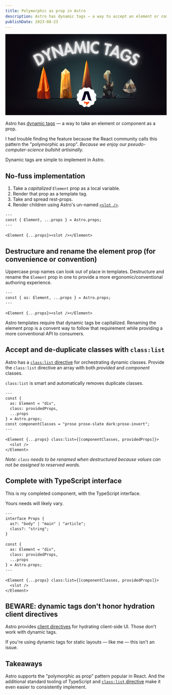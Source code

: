 ```yaml
---
title: Polymorphic as prop in Astro
description: Astro has dynamic tags — a way to accept an element or component as a prop. And they're totally different than React's polymorphic as prop pattern.
publishDate: 2023-08-23
---
```


![Dynamic tags in Astro. The concept is represented series of 5 gems with varying color shape.](./astro-dynamic-tags.png)

Astro has [dynamic tags][] — a way to take an element or component as a prop.

I had trouble finding the feature because the React community calls this pattern the "polymorphic as prop". _Because we enjoy our pseudo-computer-science bullshit artisinally._

Dynamic tags are simple to implement in Astro.

## No-fuss implementation

1. Take a _capitalized_ `Element` prop as a local variable.
1. Render that prop as a template tag.
1. Take and spread rest-props.
1. Render children using Astro's un-named [`<slot />`][].

```astro
---
const { Element, ...props } = Astro.props;
---

<Element {...props}><slot /></Element>
```

## Destructure and rename the element prop (for convenience or convention)

Uppercase prop names can look out of place in templates.
Destructure and rename the `Element` prop in one to provide a more ergonomic/conventional authoring experience.

```astro ins=/as: Element, /
---
const { as: Element, ...props } = Astro.props;
---

<Element {...props}><slot /></Element>
```

Astro templates require that dynamic tags be capitalized. Renaming the element prop is a convent way to follow that requirement while providing a more conventional API to consumers.

## Accept and de-duplicate classes with `class:list`

Astro has a [`class:list` directive][] for orchestrating dynamic classes.
Provide the `class:list` directive an array with both _provided_ and _component_ classes.

`class:list` is smart and automatically removes duplicate classes.

```astro lang="astro" ins={4, 7, 10} ins=/class:list.*}/
---
const {
  as: Element = "div",
  class: providedProps,
  ...props
} = Astro.props;
const componentClasses = "prose prose-slate dark:prose-invert";
---

<Element {...props} class:list={[componentClasses, providedProps]}>
  <slot />
</Element>
```

_Note: `class` needs to be renamed when destructured because values can not be assigned to reserved words._

## Complete with TypeScript interface

This is my completed component, with the TypeScript interface.

Yours needs will likely vary.

```astro ins={2-5}
---
interface Props {
  as?: "body" | "main" | "article";
  class?: "string";
}

const {
  as: Element = "div",
  class: providedProps,
  ...props
} = Astro.props;
---

<Element {...props} class:list={[componentClasses, providedProps]}>
  <slot />
</Element>
```

## BEWARE: dynamic tags don't honor hydration client directives

Astro provides [client directives][] for hydrating client-side UI.
Those don't work with dynamic tags.

If you're using dynamic tags for static layouts — like me — this isn't an issue.

## Takeaways

Astro supports the "polymorphic as prop" pattern popular in React.
And the additional standard tooling of TypeScript and [`class:list` directive][] make it even easier to consistently implement.

[dynamic tags]: https://docs.astro.build/en/core-concepts/astro-syntax/#dynamic-tags
[`<slot />`]: https://docs.astro.build/en/core-concepts/astro-components/#slots
[`class:list` directive]: https://docs.astro.build/en/reference/directives-reference/#classlist
[client directives]: https://docs.astro.build/en/reference/directives-reference/#client-directives
